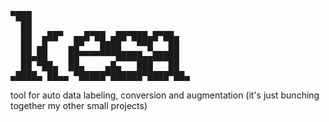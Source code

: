 <pre>                                                                        
▀███                              
  ██                              
  ██  ▄██▀  ▄▄█▀██ ▄██▀███▄█▀██▄  
  ██ ▄█    ▄█▀   ████   ▀▀█   ██  
  ██▄██    ██▀▀▀▀▀▀▀█████▄▄█████  
  ██ ▀██▄  ██▄    ▄█▄   ███   ██  
▄████▄ ██▄▄ ▀█████▀██████▀████▀██▄
</pre>                                   
tool for auto data labeling, conversion and augmentation (it's just bunching together my other small projects)                                
  
                                                                                                                     
                                                                                                                     
                                                                                                           
                                                                                                                                                                                                     





